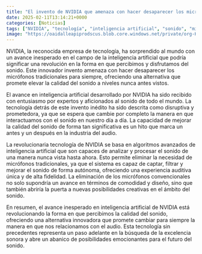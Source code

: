 ```yaml
---
title: "El invento de NVIDIA que amenaza con hacer desaparecer los micrófonos para siempre"
date: 2025-02-11T13:14:21+0000
categories: [Noticias]
tags: ["NVIDIA", "tecnología", "inteligencia artificial", "sonido", "micrófonos", "calidad", "audio."]
image: "https://oaidalleapiprodscus.blob.core.windows.net/private/org-HKmKxpuNw3Y88lm4EBrIPq0n/user-ZwiCXOggLL8ZNNKE2g7rXFmV/img-hYu5QnjZAXvnqQC51iJalRva.png?st=2025-02-11T12%3A14%3A21Z&se=2025-02-11T14%3A14%3A21Z&sp=r&sv=2024-08-04&sr=b&rscd=inline&rsct=image/png&skoid=d505667d-d6c1-4a0a-bac7-5c84a87759f8&sktid=a48cca56-e6da-484e-a814-9c849652bcb3&skt=2025-02-11T07%3A06%3A48Z&ske=2025-02-12T07%3A06%3A48Z&sks=b&skv=2024-08-04&sig=wSJD9GheRP/yXaWWTJJgSEX1xZaGsgYLDlDriA4n8xw%3D"
---
```


NVIDIA, la reconocida empresa de tecnología, ha sorprendido al mundo con un avance inesperado en el campo de la inteligencia artificial que podría significar una revolución en la forma en que percibimos y disfrutamos del sonido. Este innovador invento amenaza con hacer desaparecer los micrófonos tradicionales para siempre, ofreciendo una alternativa que promete elevar la calidad del sonido a niveles nunca antes vistos.

El avance en inteligencia artificial desarrollado por NVIDIA ha sido recibido con entusiasmo por expertos y aficionados al sonido de todo el mundo. La tecnología detrás de este invento inédito ha sido descrita como disruptiva y prometedora, ya que se espera que cambie por completo la manera en que interactuamos con el sonido en nuestro día a día. La capacidad de mejorar la calidad del sonido de forma tan significativa es un hito que marca un antes y un después en la industria del audio.

La revolucionaria tecnología de NVIDIA se basa en algoritmos avanzados de inteligencia artificial que son capaces de analizar y procesar el sonido de una manera nunca vista hasta ahora. Esto permite eliminar la necesidad de micrófonos tradicionales, ya que el sistema es capaz de captar, filtrar y mejorar el sonido de forma autónoma, ofreciendo una experiencia auditiva única y de alta fidelidad. La eliminación de los micrófonos convencionales no solo supondría un avance en términos de comodidad y diseño, sino que también abriría la puerta a nuevas posibilidades creativas en el ámbito del sonido.

En resumen, el avance inesperado en inteligencia artificial de NVIDIA está revolucionando la forma en que percibimos la calidad del sonido, ofreciendo una alternativa innovadora que promete cambiar para siempre la manera en que nos relacionamos con el audio. Esta tecnología sin precedentes representa un paso adelante en la búsqueda de la excelencia sonora y abre un abanico de posibilidades emocionantes para el futuro del sonido.
    